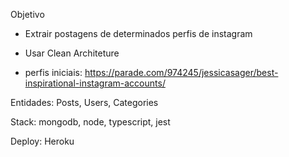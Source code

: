 Objetivo

- Extrair postagens de determinados perfis de instagram
  
- Usar Clean Architeture

- perfis iniciais: https://parade.com/974245/jessicasager/best-inspirational-instagram-accounts/

Entidades: Posts, Users, Categories

Stack: mongodb, node, typescript, jest

Deploy: Heroku


  